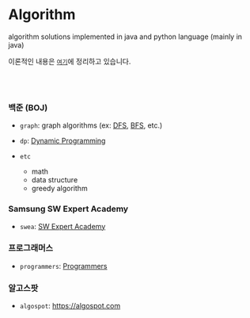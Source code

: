 # Algorithm
algorithm solutions implemented in java and python language (mainly in java)

이론적인 내용은 <a href="https://github.com/jinnyy/TIL/tree/master/ComputerScience/Algorithm">`여기`</a>에 정리하고 있습니다.

<br><br>

### 백준 (BOJ)
* `graph`: graph algorithms (ex: <a href="https://www.acmicpc.net/problem/tag/DFS">DFS</a>, <a href="https://www.acmicpc.net/problem/tag/BFS">BFS</a>, etc.)

* `dp`: <a href="https://www.acmicpc.net/problem/tag/%EB%8B%A4%EC%9D%B4%EB%82%98%EB%AF%B9%20%ED%94%84%EB%A1%9C%EA%B7%B8%EB%9E%98%EB%B0%8D">
  Dynamic Programming</a>
  
* `etc`
  - math
  - data structure
  - greedy algorithm

### Samsung SW Expert Academy
* `swea`: <a href="https://www.swexpertacademy.com/main/userpage/code/userProblemBoxDetail.do?probBoxId=AV5Po0AqAPwDFAUq&leftPage=1&curPage=userpage&userId=SWEAC">
  SW Expert Academy</a>

### 프로그래머스
* `programmers`: <a href="https://programmers.co.kr/learn/challenges">Programmers</a>

### 알고스팟
* `algospot`: https://algospot.com

<br>

